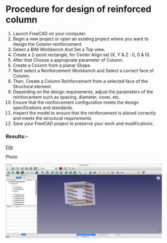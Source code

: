 # **Procedure for design of reinforced column**
1. Launch FreeCAD on your computer.
2. Begin a new project or open an existing project where you want to design the Column reinforcement.
3. Select a BIM Workbench And Set a Top view.
4. Create a 2-point rectangle, for Center Align set (X, Y & Z : 0, 0 & 0).
5. After that Choose a appropriate parameter of  Column.
6. Create a Column from a planar Shape.
7. Next select a Reinforcement Workbench and Select a correct face of Column.
8. Then, Create a Column Reinforcement from a selected face of the Structural element.
9. Depending on the design requirements, adjust the parameters of the reinforcement such as spacing, diameter, cover, etc.
10. Ensure that the reinforcement configuration meets the design specifications and standards.
11. Inspect the model to ensure that the reinforcement is placed correctly and meets the structural requirements.
12. Save your FreeCAD project to preserve your work and modifications.


### Results:-

[File](https://github.com/Webby07/CADBIM/blob/main/2114045/FreeCAD/Column%20Reinforcemnent.FCStd)

Photo

![photo](https://github.com/Webby07/Piyush-2114045/blob/main/Photos/Column.png)

